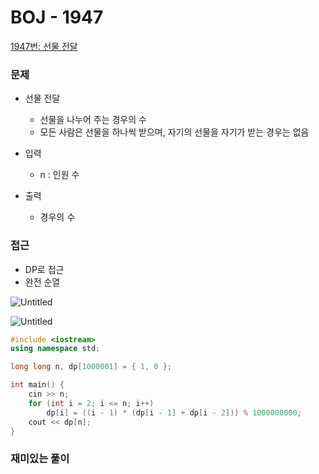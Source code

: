 # BOJ - 1947

[1947번: 선물 전달](https://www.acmicpc.net/problem/1947)

### 문제

- 선물 전달
    - 선물을 나누어 주는 경우의 수
    - 모든 사람은 선물을 하나씩 받으며, 자기의 선물을 자기가 받는 경우는 없음

- 입력
    - n : 인원 수
    
- 출력
    - 경우의 수

### 접근

- DP로 접근
- 완전 순열

![Untitled](https://s3-us-west-2.amazonaws.com/secure.notion-static.com/4dd39c42-9131-49b3-9e5f-81c61ae9c054/Untitled.png)

![Untitled](https://s3-us-west-2.amazonaws.com/secure.notion-static.com/d08b72cb-d5c6-4cbb-95db-c3daa912e269/Untitled.png)

```cpp
#include <iostream>
using namespace std;

long long n, dp[1000001] = { 1, 0 };

int main() {
	cin >> n;
	for (int i = 2; i <= n; i++)
		dp[i] = ((i - 1) * (dp[i - 1] + dp[i - 2])) % 1000000000;
	cout << dp[n];
}
```

### 재미있는 풀이
